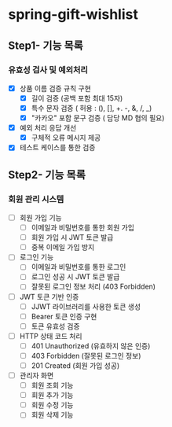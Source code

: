 # spring-gift-wishlist

## Step1- 기능 목록

### 유효성 검사 및 예외처리
- [X] 상품 이름 검증 규칙 구현
  - [X] 길이 검증 (공백 포함 최대 15자)
  - [X] 특수 문자 검증 ( 허용 : (), [], +. -, &, /, _)
  - [X] "카카오" 포함 문구 검증 ( 담당 MD 협의 필요)
- [X] 예외 처리 응답 개선
  - [X] 구체적 오류 메시지 제공
- [X] 테스트 케이스를 통한 검증

## Step2- 기능 목록

### 회원 관리 시스템
- [ ] 회원 가입 기능
  - [ ] 이메일과 비밀번호를 통한 회원 가입
  - [ ] 회원 가입 시 JWT 토큰 발급
  - [ ] 중복 이메일 가입 방지
- [ ] 로그인 기능
  - [ ] 이메일과 비밀번호를 통한 로그인
  - [ ] 로그인 성공 시 JWT 토큰 발급
  - [ ] 잘못된 로그인 정보 처리 (403 Forbidden)
- [ ] JWT 토큰 기반 인증
  - [ ] JJWT 라이브러리를 사용한 토큰 생성
  - [ ] Bearer 토큰 인증 구현
  - [ ] 토큰 유효성 검증
- [ ] HTTP 상태 코드 처리
  - [ ] 401 Unauthorized (유효하지 않은 인증)
  - [ ] 403 Forbidden (잘못된 로그인 정보)
  - [ ] 201 Created (회원 가입 성공)
- [ ] 관리자 화면
  - [ ] 회원 조회 기능
  - [ ] 회원 추가 기능
  - [ ] 회원 수정 기능
  - [ ] 회원 삭제 기능